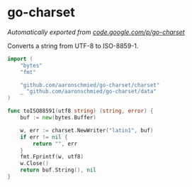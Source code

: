 # go-charset
*Automatically exported from [code.google.com/p/go-charset](https://code.google.com/p/go-charset)*

Converts a string from UTF-8 to ISO-8859-1.

```go
import (
	"bytes"
	"fmt"

	"github.com/aaronschmied/go-charset/charset"
	_ "github.com/aaronschmied/go-charset/data"
)
```
```go
func toISO88591(utf8 string) (string, error) {
	buf := new(bytes.Buffer)

	w, err := charset.NewWriter("latin1", buf)
	if err != nil {
		return "", err
	}
	fmt.Fprintf(w, utf8)
	w.Close()
	return buf.String(), nil
}
```

